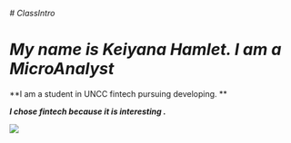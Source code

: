 *# ClassIntro*
 # *My name is Keiyana Hamlet. I am a MicroAnalyst*

**I am a student in UNCC fintech pursuing developing. **

***I chose fintech because it is interesting .***


![](https://media.giphy.com/media/3o7WIEvTxAPgOg9b3y/giphy.gif)
